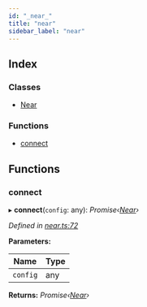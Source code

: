 ```yaml
---
id: "_near_"
title: "near"
sidebar_label: "near"
---
```


## Index

### Classes

* [Near](../classes/_near_.near.md)

### Functions

* [connect](_near_.md#connect)

## Functions

###  connect

▸ **connect**(`config`: any): *Promise‹[Near](../classes/_near_.near.md)›*

*Defined in [near.ts:72](https://github.com/nearprotocol/nearlib/blob/57ba3df/src.ts/near.ts#L72)*

**Parameters:**

Name | Type |
------ | ------ |
`config` | any |

**Returns:** *Promise‹[Near](../classes/_near_.near.md)›*
